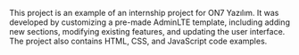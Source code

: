 This project is an example of an internship project for ON7 Yazılım. It was developed by customizing a pre-made AdminLTE template, including adding new sections, modifying existing features, and updating the user interface. The project also contains HTML, CSS, and JavaScript code examples.
